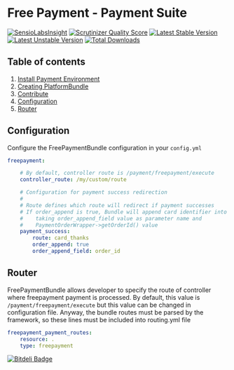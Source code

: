 Free Payment - Payment Suite
=====

[![SensioLabsInsight](https://insight.sensiolabs.com/projects/f7e00e6f-1e43-46f8-9161-64c000a421d9/mini.png)](https://insight.sensiolabs.com/projects/f7e00e6f-1e43-46f8-9161-64c000a421d9)
[![Scrutinizer Quality Score](https://scrutinizer-ci.com/g/PaymentSuite/FreePaymentBundle/badges/quality-score.png?s=962c277666ad58ac942c8180fc72ffee76b45d6c)](https://scrutinizer-ci.com/g/PaymentSuite/FreePaymentBundle/)
[![Latest Stable Version](https://poser.pugx.org/paymentsuite/free-payment-bundle/v/stable.png)](https://packagist.org/packages/paymentsuite/free-payment-bundle)
[![Latest Unstable Version](https://poser.pugx.org/paymentsuite/free-payment-bundle/v/unstable.png)](https://packagist.org/packages/paymentsuite/free-payment-bundle)
[![Total Downloads](https://poser.pugx.org/paymentsuite/free-payment-bundle/downloads.png)](https://packagist.org/packages/paymentsuite/free-payment-bundle)

Table of contents
-----

1. [Install Payment Environment](https://github.com/PaymentSuite/PaymentCoreBundle/wiki/Configure-Payment-Environment)
1. [Creating PlatformBundle](https://github.com/PaymentSuite/PaymentCoreBundle/wiki/Crating-payment-Platforms)
1. [Contribute](https://github.com/PaymentSuite/PaymentCoreBundle/wiki/Contribute)
1. [Configuration](#configuration)
1. [Router](#router)


Configuration
-----

Configure the FreePaymentBundle configuration in your `config.yml`

``` yml
freepayment:

    # By default, controller route is /payment/freepayment/execute
    controller_route: /my/custom/route

    # Configuration for payment success redirection
    #
    # Route defines which route will redirect if payment successes
    # If order_append is true, Bundle will append card identifier into route
    #    taking order_append_field value as parameter name and
    #    PaymentOrderWrapper->getOrderId() value
    payment_success:
        route: card_thanks
        order_append: true
        order_append_field: order_id
```

Router
-----

FreePaymentBundle allows developer to specify the route of controller where freepayment payment is processed.
By default, this value is `/payment/freepayment/execute` but this value can be changed in configuration file.
Anyway, the bundle routes must be parsed by the framework, so these lines must be included into routing.yml file

``` yml
freepayment_payment_routes:
    resource: .
    type: freepayment
```


[![Bitdeli Badge](https://d2weczhvl823v0.cloudfront.net/PaymentSuite/freepaymentbundle/trend.png)](https://bitdeli.com/free "Bitdeli Badge")


